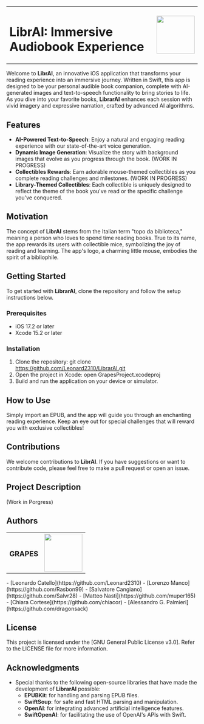 <table>
  <tr>
    <td><h1>LibrAI: Immersive Audiobook Experience</h1></td>
    <td><img src="https://github.com/Leonard2310/LibrAI/assets/71086591/5e756230-7a5f-4d9d-842b-ee95e885b95f" width="100" height="100"></td>
  </tr>
</table>

Welcome to **LibrAI**, an innovative iOS application that transforms your reading experience into an immersive journey. Written in Swift, this app is designed to be your personal audible book companion, complete with AI-generated images and text-to-speech functionality to bring stories to life. As you dive into your favorite books, **LibrarAI** enhances each session with vivid imagery and expressive narration, crafted by advanced AI algorithms.

## Features
- **AI-Powered Text-to-Speech**: Enjoy a natural and engaging reading experience with our state-of-the-art voice generation.
- **Dynamic Image Generation**: Visualize the story with background images that evolve as you progress through the book. (WORK IN PROGRESS)
- **Collectibles Rewards**: Earn adorable mouse-themed collectibles as you complete reading challenges and milestones. (WORK IN PROGRESS)
- **Library-Themed Collectibles**: Each collectible is uniquely designed to reflect the theme of the book you've read or the specific challenge you've conquered.

## Motivation
The concept of **LibrAI** stems from the Italian term "topo da biblioteca," meaning a person who loves to spend time reading books. True to its name, the app rewards its users with collectible mice, symbolizing the joy of reading and learning. The app's logo, a charming little mouse, embodies the spirit of a bibliophile.

## Getting Started
To get started with **LibrarAI**, clone the repository and follow the setup instructions below.
### Prerequisites
- iOS 17.2 or later
- Xcode 15.2 or later

### Installation
1. Clone the repository:  git clone https://github.com/Leonard2310/LibrarAI.git
2. Open the project in Xcode:  open GrapesProject.xcodeproj
3. Build and run the application on your device or simulator.

## How to Use
Simply import an EPUB, and the app will guide you through an enchanting reading experience. Keep an eye out for special challenges that will reward you with exclusive collectibles!

## Contributions
We welcome contributions to **LibrAI**. If you have suggestions or want to contribute code, please feel free to make a pull request or open an issue.

## Project Description
(Work in Porgress)

## Authors
<table>
  <tr>
    <td><h3>GRAPES</h3></td>
    <td><img src="https://github.com/Leonard2310/LibrAI/assets/71086591/a95ca5c3-cbc5-40d7-86cd-d58f6c4a8eba" width="100" height="100"></td>
  </tr>
</table>
- [Leonardo Catello](https://github.com/Leonard2310) 
- [Lorenzo Manco](https://github.com/Rasbon99)
- [Salvatore Cangiano](https://github.com/Salvr28) 
- [Matteo Nasti](https://github.com/muper165)
- [Chiara Cortese](https://github.com/chiacor) 
- [Alessandro G. Palmieri](https://github.com/dragonsack)

## License
This project is licensed under the [GNU General Public License v3.0]. Refer to the LICENSE file for more information.

## Acknowledgments
- Special thanks to the following open-source libraries that have made the development of **LibrarAI** possible:
  - **EPUBKit**: for handling and parsing EPUB files.
  - **SwiftSoup**: for safe and fast HTML parsing and manipulation.
  - **OpenAI**: for integrating advanced artificial intelligence features.
  - **SwiftOpenAI**: for facilitating the use of OpenAI's APIs with Swift.
